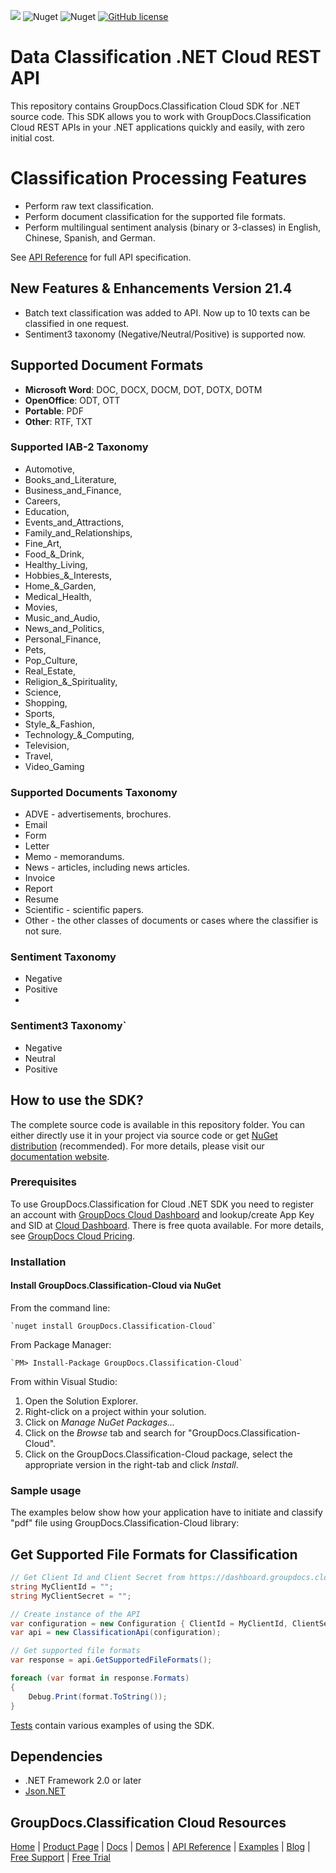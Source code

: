 ![](https://img.shields.io/badge/api-v1.0-lightgrey) ![Nuget](https://img.shields.io/nuget/v/GroupDocs.classification-Cloud) ![Nuget](https://img.shields.io/nuget/dt/GroupDocs.classification-Cloud) [![GitHub license](https://img.shields.io/github/license/groupdocs-classification-cloud/groupdocs-classification-cloud-dotnet)](https://github.com/groupdocs-classification-cloud/groupdocs-classification-cloud-dotnet/blob/master/LICENSE)

# Data Classification .NET Cloud REST API
This repository contains GroupDocs.Classification Cloud SDK for .NET source code. This SDK allows you to work with GroupDocs.Classification Cloud REST APIs in your .NET applications quickly and easily, with zero initial cost.

# Classification Processing Features
- Perform raw text classification.
- Perform document classification for the supported file formats.
- Perform multilingual sentiment analysis (binary or 3-classes) in English, Chinese, Spanish, and German.


See [API Reference](https://apireference.groupdocs.cloud/classification/) for full API specification.
## New Features & Enhancements Version 21.4

- Batch text classification was added to API. Now up to 10 texts can be classified in one request.
- Sentiment3 taxonomy (Negative/Neutral/Positive) is supported now.

## Supported Document Formats

- **Microsoft Word**: DOC, DOCX, DOCM, DOT, DOTX, DOTM
- **OpenOffice**: ODT, OTT
- **Portable**: PDF
- **Other**: RTF, TXT

### Supported IAB-2 Taxonomy

- Automotive,
- Books_and_Literature,
- Business_and_Finance,
- Careers,
- Education,
- Events_and_Attractions,
- Family_and_Relationships,
- Fine_Art,
- Food_&_Drink,
- Healthy_Living,
- Hobbies_&_Interests,
- Home_&_Garden,
- Medical_Health,
- Movies,
- Music_and_Audio,
- News_and_Politics,
- Personal_Finance,
- Pets,
- Pop_Culture,
- Real_Estate,
- Religion_&_Spirituality,
- Science,
- Shopping,
- Sports,
- Style_&_Fashion,
- Technology_&_Computing,
- Television,
- Travel,
- Video_Gaming

### Supported Documents Taxonomy

- ADVE - advertisements, brochures.
- Email
- Form
- Letter
- Memo - memorandums.
- News - articles, including news articles.
- Invoice
- Report
- Resume
- Scientific - scientific papers.
- Other - the other classes of documents or cases where the classifier is not sure.

### Sentiment Taxonomy

- Negative
- Positive
-
### Sentiment3 Taxonomy`

- Negative
- Neutral
- Positive
## How to use the SDK?

The complete source code is available in this repository folder. You can either directly use it in your project via source code or get [NuGet distribution](https://www.nuget.org/packages/GroupDocs.Classification-Cloud/) (recommended). For more details, please visit our [documentation website](https://docs.groupdocs.cloud/classification/).

### Prerequisites

To use GroupDocs.Classification for Cloud .NET SDK you need to register an account with [GroupDocs Cloud Dashboard](https://dashboard.groupdocs.cloud) and lookup/create App Key and SID at [Cloud Dashboard](https://dashboard.groupdocs.cloud/#/apps). There is free quota available. For more details, see [GroupDocs Cloud Pricing](https://purchase.groupdocs.cloud/pricing).

### Installation

#### Install GroupDocs.Classification-Cloud via NuGet

From the command line:

	`nuget install GroupDocs.Classification-Cloud`

From Package Manager:

	`PM> Install-Package GroupDocs.Classification-Cloud`

From within Visual Studio:

1. Open the Solution Explorer.
2. Right-click on a project within your solution.
3. Click on *Manage NuGet Packages...*
4. Click on the *Browse* tab and search for "GroupDocs.Classification-Cloud".
5. Click on the GroupDocs.Classification-Cloud package, select the appropriate version in the right-tab and click *Install*.

### Sample usage

The examples below show how your application have to initiate and classify "pdf" file using GroupDocs.Classification-Cloud library:


## Get Supported File Formats for Classification

```csharp
// Get Client Id and Client Secret from https://dashboard.groupdocs.cloud
string MyClientId = "";
string MyClientSecret = "";

// Create instance of the API
var configuration = new Configuration { ClientId = MyClientId, ClientSecret = MyClientSecret };
var api = new ClassificationApi(configuration);

// Get supported file formats
var response = api.GetSupportedFileFormats();

foreach (var format in response.Formats)
{
	Debug.Print(format.ToString());
}
```

[Tests](GroupDocs.Classification.Cloud.Sdk.Tests) contain various examples of using the SDK.

## Dependencies
- .NET Framework 2.0 or later
- [Json.NET](https://www.nuget.org/packages/Newtonsoft.Json/)

## GroupDocs.Classification Cloud Resources

[Home](https://www.groupdocs.cloud/) | [Product Page](https://products.groupdocs.cloud/classification/net) | [Docs](https://docs.groupdocs.cloud/classification/) | [Demos](https://products.groupdocs.app/classification/family) | [API Reference](https://apireference.groupdocs.cloud/classification/) | [Examples](https://github.com/groupdocs-classification-cloud/groupdocs-classification-cloud-dotnet-samples) | [Blog](https://blog.groupdocs.cloud/category/classification/) | [Free Support](https://forum.groupdocs.cloud/c/classification) | [Free Trial](https://purchase.groupdocs.cloud/trial)
